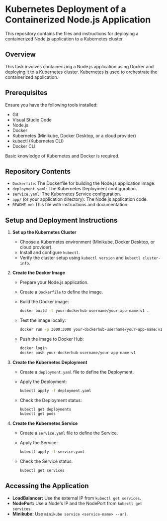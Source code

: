 # Kubernetes Deployment of a Containerized Node.js Application

This repository contains the files and instructions for deploying a containerized Node.js application to a Kubernetes cluster.

## Overview

This task involves containerizing a Node.js application using Docker and deploying it to a Kubernetes cluster. Kubernetes is used to orchestrate the containerized application. 

## Prerequisites

Ensure you have the following tools installed:

* Git
* Visual Studio Code
* Node.js
* Docker
* Kubernetes (Minikube, Docker Desktop, or a cloud provider)
* kubectl (Kubernetes CLI)
* Docker CLI 

Basic knowledge of Kubernetes and Docker is required. 

## Repository Contents

* `Dockerfile`:  The Dockerfile for building the Node.js application image.
* `deployment.yaml`:  The Kubernetes Deployment configuration.
* `service.yaml`:  The Kubernetes Service configuration.
* `app/` (or your application directory):  The Node.js application code.
* `README.md`:  This file with instructions and documentation. 

## Setup and Deployment Instructions

1.  **Set up the Kubernetes Cluster**

    * Choose a Kubernetes environment (Minikube, Docker Desktop, or cloud provider).
    * Install and configure `kubectl`.
    * Verify the cluster setup using `kubectl version` and `kubectl cluster-info`.

2.  **Create the Docker Image**

    * Prepare your Node.js application.
    * Create a `Dockerfile` to define the image.
    * Build the Docker image:

        ```bash
        docker build -t your-dockerhub-username/your-app-name:v1 .
        ```

    * Test the image locally:

        ```bash
        docker run -p 3000:3000 your-dockerhub-username/your-app-name:v1
        ```

    * Push the image to Docker Hub:

        ```bash
        docker login
        docker push your-dockerhub-username/your-app-name:v1
        ```

3.  **Create the Kubernetes Deployment**

    * Create a `deployment.yaml` file to define the Deployment.
    * Apply the Deployment:

        ```bash
        kubectl apply -f deployment.yaml
        ```

    * Check the Deployment status:

        ```bash
        kubectl get deployments
        kubectl get pods
        ```

4.  **Create the Kubernetes Service**

    * Create a `service.yaml` file to define the Service.
    * Apply the Service:

        ```bash
        kubectl apply -f service.yaml
        ```

    * Check the Service status:

        ```bash
        kubectl get services
        ```

## Accessing the Application

* **LoadBalancer:** Use the external IP from `kubectl get services`.
* **NodePort:** Use a Node's IP and the NodePort from `kubectl get services`.
* **Minikube:** Use `minikube service <service-name> --url`.

